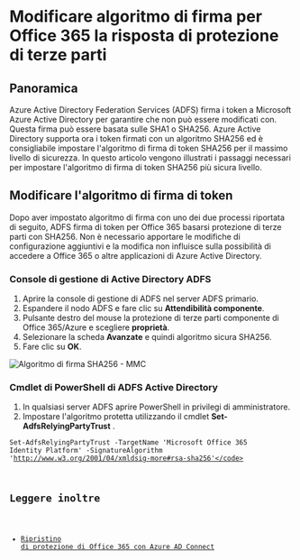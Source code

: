 <properties
    pageTitle="Algoritmo della firma cambia per protezione festa di risposta di Office 365 | Microsoft Azure"
    description="Questa pagina vengono fornite le linee per la modifica algoritmo SHA per protezione federazione con Office 365"
    keywords="SHA1, SHA256, Office 365, federazione, aadconnect, adfs, ADFS, Cambia sha, protezione federazione, basarsi protezione di terze parti"
    services="active-directory"
    documentationCenter=""
    authors="anandyadavmsft"
    manager="samueld"
    editor=""/>

<tags
    ms.service="active-directory"
    ms.workload="identity"
    ms.tgt_pltfrm="na"
    ms.devlang="na"
    ms.topic="article"
    ms.date="08/01/2016"
    ms.author="anandy"/>

# <a name="change-signature-hash-algorithm-for-office-365-replying-party-trust"></a>Modificare algoritmo di firma per Office 365 la risposta di protezione di terze parti

## <a name="overview"></a>Panoramica

Azure Active Directory Federation Services (ADFS) firma i token a Microsoft Azure Active Directory per garantire che non può essere modificati con. Questa firma può essere basata sulle SHA1 o SHA256. Azure Active Directory supporta ora i token firmati con un algoritmo SHA256 ed è consigliabile impostare l'algoritmo di firma di token SHA256 per il massimo livello di sicurezza. In questo articolo vengono illustrati i passaggi necessari per impostare l'algoritmo di firma di token SHA256 più sicura livello.

## <a name="change-the-token-signing-algorithm"></a>Modificare l'algoritmo di firma di token

Dopo aver impostato algoritmo di firma con uno dei due processi riportata di seguito, ADFS firma di token per Office 365 basarsi protezione di terze parti con SHA256. Non è necessario apportare le modifiche di configurazione aggiuntivi e la modifica non influisce sulla possibilità di accedere a Office 365 o altre applicazioni di Azure Active Directory.

### <a name="ad-fs-management-console"></a>Console di gestione di Active Directory ADFS

1. Aprire la console di gestione di ADFS nel server ADFS primario.
2. Espandere il nodo ADFS e fare clic su **Attendibilità componente**.
3. Pulsante destro del mouse la protezione di terze parti componente di Office 365/Azure e scegliere **proprietà**.
4. Selezionare la scheda **Avanzate** e quindi algoritmo sicura SHA256.
5. Fare clic su **OK**.

![Algoritmo di firma SHA256 - MMC](./media/active-directory-aadconnectfed-sha256guidance/mmc.png)

### <a name="ad-fs-powershell-cmdlets"></a>Cmdlet di PowerShell di ADFS Active Directory

1. In qualsiasi server ADFS aprire PowerShell in privilegi di amministratore.
2. Impostare l'algoritmo protetta utilizzando il cmdlet **Set-AdfsRelyingPartyTrust** .

 <code>Set-AdfsRelyingPartyTrust -TargetName 'Microsoft Office 365 Identity Platform' -SignatureAlgorithm 'http://www.w3.org/2001/04/xmldsig-more#rsa-sha256'</code>

## <a name="also-read"></a>Leggere inoltre

* [Ripristino di protezione di Office 365 con Azure AD Connect](./active-directory-aadconnect-federation-management.md#repairing-the-trust)
